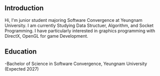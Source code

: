 ## Introduction
Hi, I'm junior student majoring Software Convergence at Yeungnam University.
I am currently Studying Data Structuer, Algorithm, and Socket Programming.
I have particularly interested in graphics programming with DirectX, OpenGL for game Development.

## Education
-Bachelor of Science in Software Convergence, Yeungnam University (Expected 2027)
